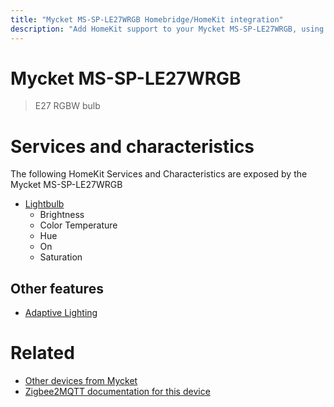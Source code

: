 ```yaml
---
title: "Mycket MS-SP-LE27WRGB Homebridge/HomeKit integration"
description: "Add HomeKit support to your Mycket MS-SP-LE27WRGB, using Homebridge, Zigbee2MQTT and homebridge-z2m."
---
```

<!---
This file has been GENERATED using src/docgen/docgen.ts
DO NOT EDIT THIS FILE MANUALLY!
-->
# Mycket MS-SP-LE27WRGB
> E27 RGBW bulb


# Services and characteristics
The following HomeKit Services and Characteristics are exposed by
the Mycket MS-SP-LE27WRGB

* [Lightbulb](../../light.md)
  * Brightness
  * Color Temperature
  * Hue
  * On
  * Saturation


## Other features
* [Adaptive Lighting](../../light.md)


# Related
* [Other devices from Mycket](../index.md#mycket)
* [Zigbee2MQTT documentation for this device](https://www.zigbee2mqtt.io/devices/MS-SP-LE27WRGB.html)